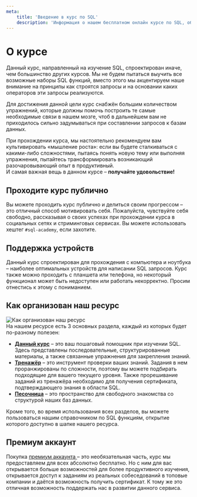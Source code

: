 ```yaml
---
meta:
    title: 'Введение в курс по SQL'
    description: 'Информация о нашем бесплатном онлайн курсе по SQL, об поддержке работа на различных устройствах и об опциональности приобретения премиум аккаунта'
---
```


# О курсе

Данный курс, направленный на изучение SQL, спроектирован иначе, чем большинство других курсов.
Мы не будем пытаться выучить все возможные наборы SQL функций, вместо этого мы акцентируем наше внимание на принципы как строятся запросы и
на основании каких операторов эти запросы реализуются.

Для достижения данной цели курс снабжён большим количеством упражнений, которые должны помочь построить те самые необходимые связи в нашем мозге, чтоб в дальнейшем вам не приходилось
сильно задумываться при составлении запросов к базам данных.

При прохождении курса, мы настоятельно рекомендуем вам культивировать «мышление роста»: если вы будете сталкиваться с какими-либо сложностями, пытаясь
понять новую тему или выполняя упражнения, пытайтесь трансформировать возникающий разочаровывающий опыт в продуктивный.  
И самая важная вещь в данном курсе – **получайте удовольствие!**

## Проходите курс публично

Вы можете проходить курс публично и делиться своим прогрессом – это отличный способ мотивировать себя.
Пожалуйста, чувствуйте себя свободно, рассказывая о своих успехах при прохождении курса в социальных сетях и стриминговых сервисах.
Вы можете использовать хештег `#sql-academy`, если захотите.

## Поддержка устройств

Данный курс спроектирован для прохождения с компьютера и ноутбука – наиболее оптимальных устройств для написании SQL запросов. Курс также можно проходить с планшета или телефона,
но некоторый функционал может быть недоступен или работать некорректно. Просим отнестись к этому с пониманием.

## Как организован наш ресурс

![Как организован наш ресурс](https://sql-academy.org/static/guidePage/intro-intro/connections.webp)  
На нашем ресурсе есть 3 основных раздела, каждый из которых будет по-разному полезен:

-   **<a href="https://sql-academy.org/ru/guide" target="_blank"> Данный курс</a>** – это ваш пошаговый помощник при изучении SQL. Здесь представлены последовательные, структурированные материалы, а также связанные упражнения для закрепления знаний.
-   **<a href="https://sql-academy.org/ru/trainer" target="_blank">Тренажёр</a>** – это инструмент проверки ваших знаний. Задания в нем проранжированы по сложности, поэтому вы можете подбирать подходящие для вашего текущего уровня.
    Также прорешивание заданий из тренажёра необходимо для получения сертификата, подтверждающего знания в области SQL.
-   **<a href="https://sql-academy.org/ru/sandbox" target="_blank">Песочница</a>** – это пространство для свободного знакомства со структурой наших баз данных.

Кроме того, во время использования всех разделов, вы можете пользоваться нашим справочником по SQL функциям, открытие которого доступно в шапке нашего ресурса.

## Премиум аккаунт

Покупка <a href="https://sql-academy.org/ru/premium" target="_blank"> премиум аккаунта </a> – это необязательная часть, курс мы предоставляем для всех абсолютно бесплатно. Но с ним для вас открывается больше возможностей для
более продуктивного изучения, открывается доступ к заданиям из реальных собеседований в топовые компании и даётся возможность получить сертификат. К тому же это отличная возможность поддержать нас в развитии данного сервиса.
